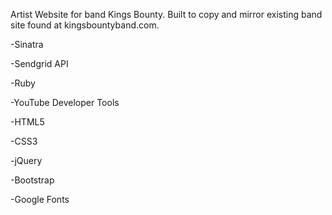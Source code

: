 Artist Website for band Kings Bounty. Built to copy and mirror existing band site found at kingsbountyband.com.

-Sinatra

-Sendgrid API

-Ruby

-YouTube Developer Tools

-HTML5

-CSS3

-jQuery

-Bootstrap

-Google Fonts

